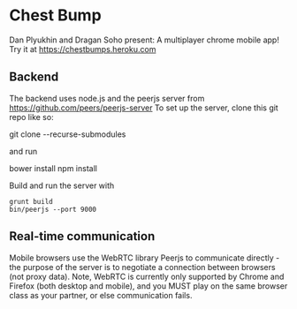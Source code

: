 Chest Bump
==========
Dan Plyukhin and Dragan Soho present:
A multiplayer chrome mobile app!
Try it at https://chestbumps.heroku.com


Backend
-------
The backend uses node.js and the peerjs server from https://github.com/peers/peerjs-server
To set up the server, clone this git repo like so:

   git clone <URL> --recurse-submodules

and run

   bower install
   npm install
   
Build and run the server with

    grunt build
    bin/peerjs --port 9000


Real-time communication
-----------------------
Mobile browsers use the WebRTC library Peerjs to communicate directly - the purpose of the server is to negotiate a connection between browsers (not proxy data).  Note, WebRTC is currently only supported by Chrome and Firefox (both desktop and mobile), and you MUST play on the same browser class as your partner, or else communication fails.

